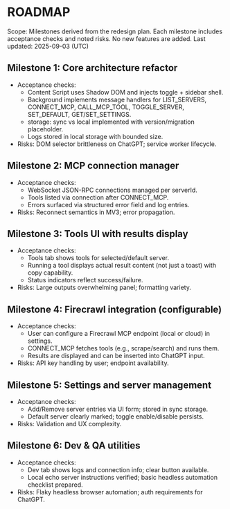 # ROADMAP

Scope: Milestones derived from the redesign plan. Each milestone includes acceptance checks and noted risks. No new features are added.
Last updated: 2025-09-03 (UTC)

## Milestone 1: Core architecture refactor

- Acceptance checks:
  - Content Script uses Shadow DOM and injects toggle + sidebar shell.
  - Background implements message handlers for LIST_SERVERS, CONNECT_MCP, CALL_MCP_TOOL, TOGGLE_SERVER, SET_DEFAULT, GET/SET_SETTINGS.
  - storage: sync vs local implemented with version/migration placeholder.
  - Logs stored in local storage with bounded size.
- Risks: DOM selector brittleness on ChatGPT; service worker lifecycle.

## Milestone 2: MCP connection manager

- Acceptance checks:
  - WebSocket JSON-RPC connections managed per serverId.
  - Tools listed via connection after CONNECT_MCP.
  - Errors surfaced via structured error field and log entries.
- Risks: Reconnect semantics in MV3; error propagation.

## Milestone 3: Tools UI with results display

- Acceptance checks:
  - Tools tab shows tools for selected/default server.
  - Running a tool displays actual result content (not just a toast) with copy capability.
  - Status indicators reflect success/failure.
- Risks: Large outputs overwhelming panel; formatting variety.

## Milestone 4: Firecrawl integration (configurable)

- Acceptance checks:
  - User can configure a Firecrawl MCP endpoint (local or cloud) in settings.
  - CONNECT_MCP fetches tools (e.g., scrape/search) and runs them.
  - Results are displayed and can be inserted into ChatGPT input.
- Risks: API key handling by user; endpoint availability.

## Milestone 5: Settings and server management

- Acceptance checks:
  - Add/Remove server entries via UI form; stored in sync storage.
  - Default server clearly marked; toggle enable/disable persists.
- Risks: Validation and UX complexity.

## Milestone 6: Dev & QA utilities

- Acceptance checks:
  - Dev tab shows logs and connection info; clear button available.
  - Local echo server instructions verified; basic headless automation checklist prepared.
- Risks: Flaky headless browser automation; auth requirements for ChatGPT.
